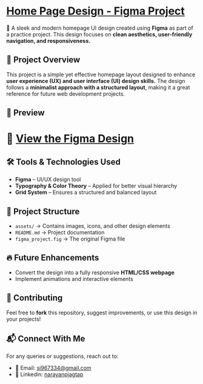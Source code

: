 # [**Home Page Design - Figma Project**](https://www.figma.com/design/RDehQEXdeboDwhBo0phc6G/Untitled?node-id=4-26&p=f&t=Cunv398CYirhmzQ8-0)

🚀 A sleek and modern homepage UI design created using **Figma** as part of a practice project. This design focuses on **clean aesthetics, user-friendly navigation, and responsiveness.**  

## 📌 **Project Overview**  
This project is a simple yet effective homepage layout designed to enhance **user experience (UX) and user interface (UI) design skills.** The design follows a **minimalist approach with a structured layout**, making it a great reference for future web development projects.  

## 📸 **Preview**  
# 🔗 [**View the Figma Design**](https://www.figma.com/design/RDehQEXdeboDwhBo0phc6G/Untitled?node-id=4-26&p=f&t=Cunv398CYirhmzQ8-0)

## 🛠 **Tools & Technologies Used**  
- **Figma** – UI/UX design tool  
- **Typography & Color Theory** – Applied for better visual hierarchy  
- **Grid System** – Ensures a structured and balanced layout  

## 📂 **Project Structure**  
- `assets/` → Contains images, icons, and other design elements  
- `README.md` → Project documentation  
- `figma_project.fig` → The original Figma file  

## 🔥 **Future Enhancements**  
- Convert the design into a fully responsive **HTML/CSS webpage**  
- Implement animations and interactive elements  

## 🤝 **Contributing**  
Feel free to **fork** this repository, suggest improvements, or use this design in your projects!  

## 📬 **Connect With Me**  
For any queries or suggestions, reach out to:
- 📧 Email: sj967334@gmail.com
- 🔗 Linkedin: [narayanpjagtap](https://www.linkedin.com/in/narayanpjagtap/)
